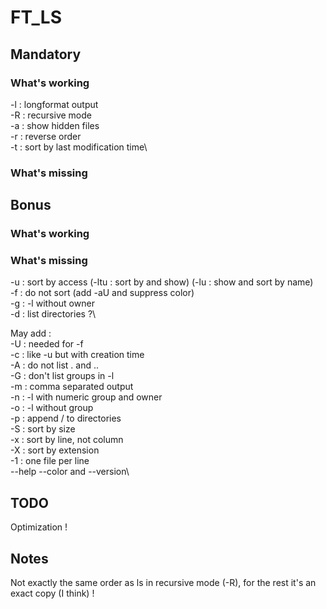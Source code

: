 # FT_LS

## Mandatory

### What's working
-l : longformat output\
-R : recursive mode\
-a : show hidden files\
-r : reverse order\
-t : sort by last modification time\

### What's missing

## Bonus

### What's working

### What's missing
-u : sort by access (-ltu : sort by and show) (-lu : show and sort by name)\
-f : do not sort (add -aU and suppress color)\
-g : -l without owner\
-d : list directories ?\

May add : \
-U : needed for -f\
-c : like -u but with creation time\
-A : do not list . and ..\
-G : don't list groups in -l\
-m : comma separated output\
-n : -l with numeric group and owner\
-o : -l without group\
-p : append / to directories\
-S : sort by size\
-x : sort by line, not column\
-X : sort by extension\
-1 : one file per line\
--help --color and --version\

## TODO
Optimization !

## Notes
Not exactly the same order as ls in recursive mode (-R), for the rest it's an exact copy (I think) !